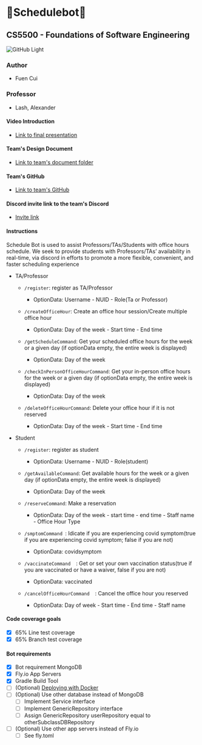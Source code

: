 # :tada:Schedulebot:tada:

## CS5500 - Foundations of Software Engineering
![GitHub Light](https://brand.northeastern.edu/wp-content/uploads/4_BlackOnColor.png#gh-light-mode-onlyy)
### Author
  - Fuen Cui

### Professor
  - Lash, Alexander

#### Video Introduction
  - [Link to final presentation](https://youtu.be/J4PSZiVtnfA)

#### Team's Design Document
  - [Link to team's document folder](https://docs.google.com/document/d/1ovmgM4YWLuRaeZr9wdYqUiz4VMMTyY_pI15BBAdxaYo/edit#heading=h.e9cyjipwvaak)

#### Team's GitHub
  - [Link to team's GitHub](https://github.com/cs5500-f21-orca2/schedulebot)

#### Discord invite link to the team's Discord
  - [Invite link](https://discord.gg/Egc4k5XCsr)

#### Instructions
Schedule Bot is used to assist Professors/TAs/Students with office hours schedule.
We seek to provide students with Professors/TAs’ availability in real-time,
via discord in efforts to promote a more flexible, convenient, and faster scheduling experience
  - TA/Professor
    - ```/register```:  register as TA/Professor
      - OptionData: Username - NUID - Role(Ta or Professor)

    - ```/createOfficeHour```:  Create an office hour session/Create multiple office hour
      - OptionData: Day of the week - Start time - End time

    - ```/getScheduleCommand```:  Get your scheduled office hours for the week or a given day (if optionData empty, the entire week is displayed)
      - OptionData: Day of the week

    - ```/checkInPersonOfficeHourCommand```:  Get your in-person office hours for the week or a given day (if optionData empty, the entire week is displayed)
      - OptionData: Day of the week

    - ```/deleteOfficeHourCommand```:  Delete your office hour if it is not reserved
      - OptionData: Day of the week - Start time - End time

  - Student
    - ```/register```:  register as student
      - OptionData: Username - NUID - Role(student)

    - ```/getAvailableCommand```:  Get available hours for the week or a given day (if optionData empty, the entire week is displayed)
      - OptionData: Day of the week

    - ```/reserveCommand```:  Make a reservation
      - OptionData: Day of the week - start time - end time - Staff name - Office Hour Type

    - ```/smptomCommand ```:  Idicate if you are experiencing covid symptom(true if you are experiencing covid symptom; false if you are not)
      - OptionData: covidsymptom

    - ```/vaccinateCommand  ```:  Get or set your own vaccination status(true if you are vaccinated or have a waiver, false if you are not)
      - OptionData: vaccinated

    - ```/cancelOfficeHourCommand  ```:  Cancel the office hour you reserved
      - OptionData: Day of week - Start time - End time - Staff name

#### Code coverage goals
- [x] 65% Line test coverage
- [x] 65% Branch test coverage

#### Bot requirements
- [x] Bot requirement MongoDB
- [x] Fly.io App Servers
- [x] Gradle Build Tool
- [ ] \(Optional) [Deploying with Docker](https://docs.docker.com/get-started/overview/)
- [ ] \(Optional) Use other database instead of MongoDB
  - [ ] Implement Service interface
  - [ ] Implement GenericRepository interface
  - [ ] Assign GenericRepository<NEUUser> userRepository equal to otherSubclassDBRepository
- [ ] \(Optional) Use other app servers instead of Fly.io
  - [ ] See fly.toml
